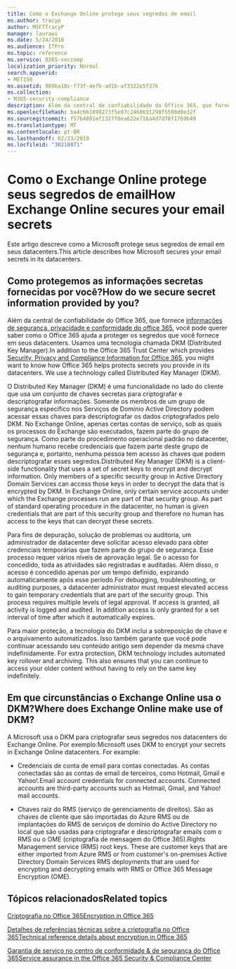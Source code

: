 ```yaml
---
title: Como o Exchange Online protege seus segredos de email
ms.author: tracyp
author: MSFTTracyP
manager: laurawi
ms.date: 5/24/2018
ms.audience: ITPro
ms.topic: reference
ms.service: O365-seccomp
localization_priority: Normal
search.appverid:
- MET150
ms.assetid: 989ba10c-f73f-4efb-ad1b-af3322e5f376
ms.collection:
- M365-security-compliance
description: Além da central de confiabilidade do Office 365, que fornece informações de segurança, privacidade e conformidade do Office 365, você pode querer saber como o Office 365 ajuda a proteger os segredos que você fornece em seus datacenters. Usamos uma tecnologia chamada DKM (Distributed Key Manager).
ms.openlocfilehash: ba4c661899273f5e07c2468631298f5500d0e32f
ms.sourcegitcommit: f57b4001ef1327f0ea622e716a4d7d78f1769b49
ms.translationtype: MT
ms.contentlocale: pt-BR
ms.lasthandoff: 02/23/2019
ms.locfileid: "30218071"
---
```

# <a name="how-exchange-online-secures-your-email-secrets"></a><span data-ttu-id="db910-104">Como o Exchange Online protege seus segredos de email</span><span class="sxs-lookup"><span data-stu-id="db910-104">How Exchange Online secures your email secrets</span></span>

<span data-ttu-id="db910-105">Este artigo descreve como a Microsoft protege seus segredos de email em seus datacenters.</span><span class="sxs-lookup"><span data-stu-id="db910-105">This article describes how Microsoft secures your email secrets in its datacenters.</span></span>
  
## <a name="how-do-we-secure-secret-information-provided-by-you"></a><span data-ttu-id="db910-106">Como protegemos as informações secretas fornecidas por você?</span><span class="sxs-lookup"><span data-stu-id="db910-106">How do we secure secret information provided by you?</span></span>

<span data-ttu-id="db910-p102">Além da central de confiabilidade do Office 365, que fornece [informações de segurança, privacidade e conformidade do office 365](https://go.microsoft.com/fwlink/?linkid=874644), você pode querer saber como o Office 365 ajuda a proteger os segredos que você fornece em seus datacenters. Usamos uma tecnologia chamada DKM (Distributed Key Manager).</span><span class="sxs-lookup"><span data-stu-id="db910-p102">In addition to the Office 365 Trust Center which provides [Security, Privacy and Compliance Information for Office 365](https://go.microsoft.com/fwlink/?linkid=874644), you might want to know how Office 365 helps protects secrets you provide in its datacenters. We use a technology called Distributed Key Manager (DKM).</span></span>
  
<span data-ttu-id="db910-p103">O Distributed Key Manager (DKM) é uma funcionalidade no lado do cliente que usa um conjunto de chaves secretas para criptografar e descriptografar informações. Somente os membros de um grupo de segurança específico nos Serviços de Domínio Active Directory podem acessar essas chaves para descriptografar os dados criptografados pelo DKM. No Exchange Online, apenas certas contas de serviço, sob as quais os processos do Exchange são executados, fazem parte do grupo de segurança. Como parte do procedimento operacional padrão no datacenter, nenhum humano recebe credenciais que fazem parte deste grupo de segurança e, portanto, nenhuma pessoa tem acesso às chaves que podem descriptografar esses segredos.</span><span class="sxs-lookup"><span data-stu-id="db910-p103">Distributed Key Manager (DKM) is a client-side functionality that uses a set of secret keys to encrypt and decrypt information. Only members of a specific security group in Active Directory Domain Services can access those keys in order to decrypt the data that is encrypted by DKM. In Exchange Online, only certain service accounts under which the Exchange processes run are part of that security group. As part of standard operating procedure in the datacenter, no human is given credentials that are part of this security group and therefore no human has access to the keys that can decrypt these secrets.</span></span>
  
<span data-ttu-id="db910-p104">Para fins de depuração, solução de problemas ou auditoria, um administrador de datacenter deve solicitar acesso elevado para obter credenciais temporárias que fazem parte do grupo de segurança. Esse processo requer vários níveis de aprovação legal. Se o acesso for concedido, toda as atividades são registradas e auditadas. Além disso, o acesso é concedido apenas por um tempo definido, expirando automaticamente após esse período.</span><span class="sxs-lookup"><span data-stu-id="db910-p104">For debugging, troubleshooting, or auditing purposes, a datacenter administrator must request elevated access to gain temporary credentials that are part of the security group. This process requires multiple levels of legal approval. If access is granted, all activity is logged and audited. In addition access is only granted for a set interval of time after which it automatically expires.</span></span>
  
<span data-ttu-id="db910-p105">Para maior proteção, a tecnologia do DKM inclui a sobreposição de chave e o arquivamento automatizados. Isso também garante que você pode continuar acessando seu conteúdo antigo sem depender da mesma chave indefinidamente.
</span><span class="sxs-lookup"><span data-stu-id="db910-p105">For extra protection, DKM technology includes automated key rollover and archiving. This also ensures that you can continue to access your older content without having to rely on the same key indefinitely.</span></span>
  
## <a name="where-does-exchange-online-make-use-of-dkm"></a><span data-ttu-id="db910-119">Em que circunstâncias o Exchange Online usa o DKM?</span><span class="sxs-lookup"><span data-stu-id="db910-119">Where does Exchange Online make use of DKM?</span></span>

<span data-ttu-id="db910-p106">A Microsoft usa o DKM para criptografar seus segredos nos datacenters do Exchange Online. Por exemplo:</span><span class="sxs-lookup"><span data-stu-id="db910-p106">Microsoft uses DKM to encrypt your secrets in Exchange Online datacenters. For example:</span></span>
  
- <span data-ttu-id="db910-p107">Credenciais de conta de email para contas conectadas. As contas conectadas são as contas de email de terceiros, como Hotmail, Gmail e Yahoo!.</span><span class="sxs-lookup"><span data-stu-id="db910-p107">Email account credentials for connected accounts. Connected accounts are third-party accounts such as Hotmail, Gmail, and Yahoo! mail accounts.</span></span>
    
- <span data-ttu-id="db910-p108">Chaves raiz do RMS (serviço de gerenciamento de direitos). São as chaves de cliente que são importadas do Azure RMS ou de implantações do RMS de serviços de domínio do Active Directory no local que são usadas para criptografar e descriptografar emails com o RMS ou o OME (criptografia de mensagem do Office 365).</span><span class="sxs-lookup"><span data-stu-id="db910-p108">Rights Management service (RMS) root keys. These are customer keys that are either imported from Azure RMS or from customer's on-premises Active Directory Domain Services RMS deployments that are used for encrypting and decrypting emails with RMS or Office 365 Message Encryption (OME).</span></span>
    
## <a name="related-topics"></a><span data-ttu-id="db910-127">Tópicos relacionados</span><span class="sxs-lookup"><span data-stu-id="db910-127">Related topics</span></span>

[<span data-ttu-id="db910-128">Criptografia no Office 365</span><span class="sxs-lookup"><span data-stu-id="db910-128">Encryption in Office 365</span></span>](encryption.md)
  
[<span data-ttu-id="db910-129">Detalhes de referências técnicas sobre a criptografia no Office 365</span><span class="sxs-lookup"><span data-stu-id="db910-129">Technical reference details about encryption in Office 365</span></span>](technical-reference-details-about-encryption.md)
  
[<span data-ttu-id="db910-130">Garantia de serviço no centro de conformidade &amp; de segurança do Office 365</span><span class="sxs-lookup"><span data-stu-id="db910-130">Service assurance in the Office 365 Security &amp; Compliance Center</span></span>](https://go.microsoft.com/fwlink/?linkid=874645)
  

